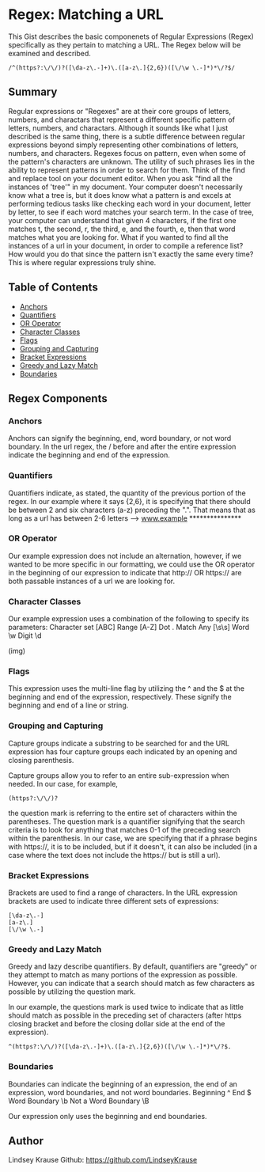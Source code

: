 # Regex: Matching a URL

This Gist describes the basic componenets of Regular Expressions (Regex) specifically as they pertain to matching a URL.  The Regex below will be examined and described.

```regex
/^(https?:\/\/)?([\da-z\.-]+)\.([a-z\.]{2,6})([\/\w \.-]*)*\/?$/
```

## Summary

Regular expressions or "Regexes" are at their core groups of letters, numbers, and charactars that represent a different specific pattern of letters, numbers, and charactars.  Although it sounds like what I just described is the same thing, there is a subtle difference between regular expressions beyond simply representing other combinations of letters, numbers, and characters.  Regexes focus on pattern, even when some of the pattern's characters are unknown.  The utility of such phrases lies in the ability to represent patterns in order to search for them.  Think of the find and replace tool on your document editor. When you ask "find all the instances of 'tree'" in my document.  Your computer doesn't necessarily know what a tree is, but it does know what a pattern is and excels at performing tedious tasks like checking each word in your document, letter by letter, to see if each word matches your search term.  In the case of tree, your computer can understand that given 4 characters, if the first one matches t, the second, r, the third, e, and the fourth, e, then that word matches what you are looking for.  What if you wanted to find all the instances of a url in your document, in order to compile a reference list? How would you do that since the pattern isn't exactly the same every time? This is where regular expressions truly shine.  

## Table of Contents

- [Anchors](#anchors)
- [Quantifiers](#quantifiers)
- [OR Operator](#or-operator)
- [Character Classes](#character-classes)
- [Flags](#flags)
- [Grouping and Capturing](#grouping-and-capturing)
- [Bracket Expressions](#bracket-expressions)
- [Greedy and Lazy Match](#greedy-and-lazy-match)
- [Boundaries](#boundaries)


## Regex Components

### Anchors
Anchors can signify the beginning, end, word boundary, or not word boundary.  In the url regex, the / before and after the entire expression indicate the beginning and end of the expression. 
### Quantifiers
Quantifiers indicate, as stated, the quantity of the previous portion of the regex.  In our example where it says {2,6}, it is specifying that there should be between 2 and six characters (a-z) preceding the ".".  That means that as long as a url has between 2-6 letters --> www.example ***************
### OR Operator
Our example expression does not include an alternation, however, if we wanted to be more specific in our formatting, we could use the OR operator in the beginning of our expression to indicate that http:// OR https:// are both passable instances of a url we are looking for. 
### Character Classes
Our example expression uses a combination of the following to specify its parameters: 
Character set [ABC]
Range [A-Z]
Dot .
Match Any [\s\s]
Word \w
Digit \d

(img)

### Flags
This expression uses the multi-line flag by utilizing the ^ and the $ at the beginning and end of the expression, respectively.  These signify the beginning and end of a line or string. 
### Grouping and Capturing
Capture groups indicate a substring to be searched for and the URL expression has four capture groups each indicated by an opening and closing parenthesis. 

Capture groups allow you to refer to an entire sub-expression when needed.  In our case, for example, 

```regex
(https?:\/\/)?
```
the question mark is referring to the entire set of characters within the parentheses.  The question mark is a quantifier signifying that the search criteria is to look for anything that matches 0-1 of the preceding search within the parenthesis.  In our case, we are specifying that if a phrase begins with https://, it is to be included, but if it doesn't, it can also be included (in a case where the text does not include the https:// but is still a url).
### Bracket Expressions
Brackets are used to find a range of characters.  In the URL expression brackets are used to indicate three different sets of expressions: 

```regex
[\da-z\.-]
[a-z\.]
[\/\w \.-]
```
### Greedy and Lazy Match
Greedy and lazy describe quantifiers.  By default, quantifiers are "greedy" or they attempt to match as many portions of the expression as possible.  However, you can indicate that a search should match as few characters as possible by utilizing the question mark.  

In our example, the questions mark is used twice to indicate that as little should match as possible in the preceding set of characters (after https closing bracket and before the closing dollar side at the end of the expression).

```regex
^(https?:\/\/)?([\da-z\.-]+)\.([a-z\.]{2,6})([\/\w \.-]*)*\/?$.
```

### Boundaries
Boundaries can indicate the beginning of an expression, the end of an expression, word boundaries, and not word boundaries.
Beginning ^ 
End $
Word Boundary \b
Not a Word Boundary \B

Our expression only uses the beginning and end boundaries. 

## Author

Lindsey Krause
Github: https://github.com/LindseyKrause


